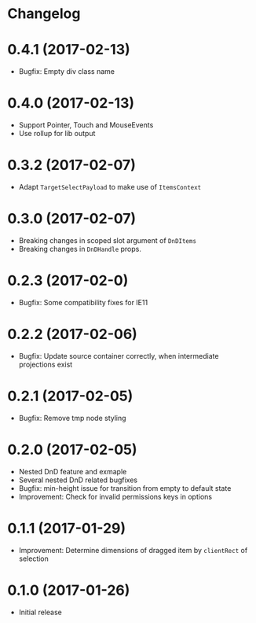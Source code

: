 # Changelog

# 0.4.1 (2017-02-13)

* Bugfix: Empty div class name

# 0.4.0 (2017-02-13)

* Support Pointer, Touch and MouseEvents
* Use rollup for lib output

# 0.3.2 (2017-02-07)

* Adapt `TargetSelectPayload` to make use of `ItemsContext`

# 0.3.0 (2017-02-07)

* Breaking changes in scoped slot argument of `DnDItems`
* Breaking changes in `DnDHandle` props.

# 0.2.3 (2017-02-0)

* Bugfix: Some compatibility fixes for IE11

# 0.2.2 (2017-02-06)

* Bugfix: Update source container correctly, when intermediate projections exist

# 0.2.1 (2017-02-05)

* Bugfix: Remove tmp node styling

# 0.2.0 (2017-02-05)

* Nested DnD feature and exmaple
* Several nested DnD related bugfixes
* Bugfix: min-height issue for transition from empty to default state
* Improvement: Check for invalid permissions keys in options

# 0.1.1 (2017-01-29)

* Improvement: Determine dimensions of dragged item by `clientRect` of selection

# 0.1.0 (2017-01-26)

* Initial release
